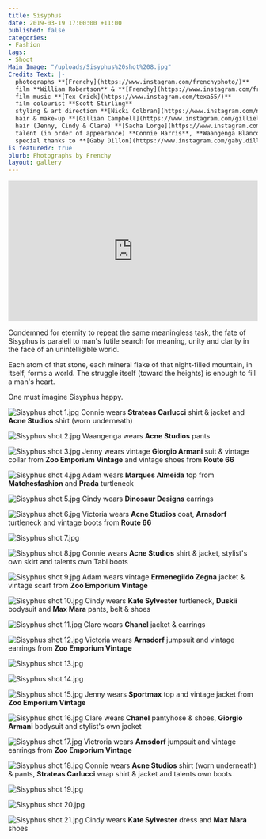 ```yaml
---
title: Sisyphus
date: 2019-03-19 17:00:00 +11:00
published: false
categories:
- Fashion
tags:
- Shoot
Main Image: "/uploads/Sisyphus%20shot%208.jpg"
Credits Text: |-
  photographs **[Frenchy](https://www.instagram.com/frenchyphoto/)**
  film **William Robertson** & **[Frenchy](https://www.instagram.com/frenchyphoto/)**
  film music **[Tex Crick](https://www.instagram.com/texa55/)**
  film colourist **Scott Stirling**
  styling & art direction **[Nicki Colbran](https://www.instagram.com/nickicolbran/)** at **[Union Management](https://www.instagram.com/union_management/)**
  hair & make-up **[Gillian Campbell](https://www.instagram.com/gillielove/)** at **[The Artist Group](https://www.instagram.com/theartistgroup/)**
  hair (Jenny, Cindy & Clare) **[Sacha Lorge](https://www.instagram.com/sachalorge/)**
  talent (in order of appearance) **Connie Harris**, **Waangenga Blanco**, **Jenny Hayman**, **Adam Metcalfe**, **[Cindy Wang](https://www.instagram.com/papiislove/)** at **[Chadwick](https://www.instagram.com/chadwickmodels/)**, **[Victoria](https://www.instagram.com/jadaahvictoria/)** at **[Debut](https://www.instagram.com/debutmanagement/)**, **[Clare Crawford](https://www.instagram.com/clareacrawford/)** at **[IMG](https://www.instagram.com/imgmodels/)**
  special thanks to **[Gaby Dillon](https://www.instagram.com/gaby.dillon/)** & **[Studio Mondo](https://www.instagram.com/studio_mondo/)**
is featured?: true
blurb: Photographs by Frenchy
layout: gallery
---
```


<div style="padding:56.25% 0 0 0;position:relative;"><iframe src="https://player.vimeo.com/video/321657183?title=0&byline=0&portrait=0" style="position:absolute;top:0;left:0;width:100%;height:100%;" frameborder="0" webkitallowfullscreen mozallowfullscreen allowfullscreen></iframe></div><script src="https://player.vimeo.com/api/player.js"></script>

Condemned for eternity to repeat the same meaningless task, the fate of Sisyphus is paralell to man's futile search for meaning, unity and clarity in the face of an unintelligible world.

Each atom of that stone, each mineral flake of that night-filled mountain, in itself, forms a world. The struggle itself (toward the heights) is enough to fill a man's heart.

One must imagine Sisyphus happy.


![Sisyphus shot 1.jpg](/uploads/Sisyphus%20shot%201.jpg)
Connie wears **Strateas Carlucci** shirt & jacket and **Acne Studios** shirt (worn underneath)

![Sisyphus shot 2.jpg](/uploads/Sisyphus%20shot%202.jpg)
Waangenga wears **Acne Studios** pants

![Sisyphus shot 3.jpg](/uploads/Sisyphus%20shot%203.jpg)
Jenny wears vintage **Giorgio Armani** suit & vintage collar from **Zoo Emporium Vintage** and vintage shoes from **Route 66**

![Sisyphus shot 4.jpg](/uploads/Sisyphus%20shot%204.jpg)
Adam wears **Marques Almeida** top from **Matchesfashion** and **Prada** turtleneck 

![Sisyphus shot 5.jpg](/uploads/Sisyphus%20shot%205.jpg)
Cindy wears **Dinosaur Designs** earrings

![Sisyphus shot 6.jpg](/uploads/Sisyphus%20shot%206.jpg)
Victoria wears **Acne Studios** coat, **Arnsdorf** turtleneck and vintage boots from **Route 66**

![Sisyphus shot 7.jpg](/uploads/Sisyphus%20shot%207.jpg)

![Sisyphus shot 8.jpg](/uploads/Sisyphus%20shot%208.jpg)
Connie wears **Acne Studios** shirt & jacket, stylist's own skirt and talents own Tabi boots

![Sisyphus shot 9.jpg](/uploads/Sisyphus%20shot%209.jpg)
Adam wears vintage **Ermenegildo Zegna** jacket & vintage scarf from **Zoo Emporium Vintage**

![Sisyphus shot 10.jpg](/uploads/Sisyphus%20shot%2010.jpg)
Cindy wears **Kate Sylvester** turtleneck, **Duskii** bodysuit and **Max Mara** pants, belt & shoes

![Sisyphus shot 11.jpg](/uploads/Sisyphus%20shot%2011.jpg)
Clare wears **Chanel** jacket & earrings

![Sisyphus shot 12.jpg](/uploads/Sisyphus%20shot%2012.jpg)
Victoria wears **Arnsdorf** jumpsuit and vintage earrings from **Zoo Emporium Vintage**

![Sisyphus shot 13.jpg](/uploads/Sisyphus%20shot%2013.jpg)

![Sisyphus shot 14.jpg](/uploads/Sisyphus%20shot%2014.jpg)

![Sisyphus shot 15.jpg](/uploads/Sisyphus%20shot%2015.jpg)
Jenny wears **Sportmax** top and vintage jacket from **Zoo Emporium Vintage**

![Sisyphus shot 16.jpg](/uploads/Sisyphus%20shot%2016.jpg)
Clare wears **Chanel** pantyhose & shoes, **Giorgio Armani** bodysuit and stylist's own jacket

![Sisyphus shot 17.jpg](/uploads/Sisyphus%20shot%2017.jpg)
Victroria wears **Arnsdorf** jumpsuit and vintage earrings from **Zoo Emporium Vintage**

![Sisyphus shot 18.jpg](/uploads/Sisyphus%20shot%2018.jpg)
Connie wears **Acne Studios** shirt (worn underneath) & pants, **Strateas Carlucci** wrap shirt & jacket and talents own boots

![Sisyphus shot 19.jpg](/uploads/Sisyphus%20shot%2019.jpg)

![Sisyphus shot 20.jpg](/uploads/Sisyphus%20shot%2020.jpg)

![Sisyphus shot 21.jpg](/uploads/Sisyphus%20shot%2021.jpg)
Cindy wears **Kate Sylvester** dress and **Max Mara** shoes


